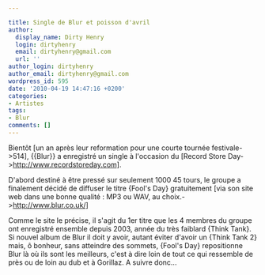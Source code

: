 ```yaml
---

title: Single de Blur et poisson d'avril
author:
  display_name: Dirty Henry
  login: dirtyhenry
  email: dirtyhenry@gmail.com
  url: ''
author_login: dirtyhenry
author_email: dirtyhenry@gmail.com
wordpress_id: 595
date: '2010-04-19 14:47:16 +0200'
categories:
- Artistes
tags:
- Blur
comments: []
---
```

Bientôt [un an après leur reformation pour une courte tournée festivale->514], {{Blur}} a enregistré un single à l'occasion du [Record Store Day->http://www.recordstoreday.com].

D'abord destiné à être pressé sur seulement 1000 45 tours, le groupe a finalement décidé de diffuser le titre {Fool's Day} gratuitement [via son site web dans une bonne qualité : MP3 ou WAV, au choix.->http://www.blur.co.uk/]

Comme le site le précise, il s'agit du 1er titre que les 4 membres du groupe ont enregistré ensemble depuis 2003, année du très faiblard {Think Tank}. Si nouvel album de Blur il doit y avoir, autant éviter d'avoir un {Think Tank 2} mais, ô bonheur, sans atteindre des sommets, {Fool's Day} repositionne Blur là où ils sont les meilleurs, c'est à dire loin de tout ce qui ressemble de près ou de loin au dub et à Gorillaz. A suivre donc...
